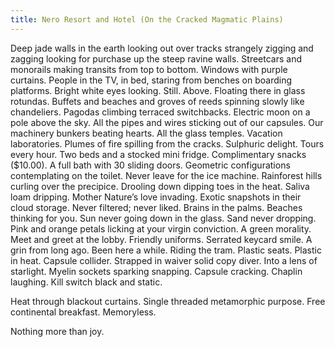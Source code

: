 ```yaml
---
title: Nero Resort and Hotel (On the Cracked Magmatic Plains)
---
```


Deep jade walls in the earth looking out over tracks strangely zigging and zagging looking for purchase up the steep ravine walls.<!--excerpt--> Streetcars and monorails making transits from top to bottom. Windows with purple curtains. People in the TV, in bed, staring from benches on boarding platforms. Bright white eyes looking. Still. Above. Floating there in glass rotundas. Buffets and beaches and groves of reeds spinning slowly like chandeliers. Pagodas climbing terraced switchbacks. Electric moon on a pole above the sky. All the pipes and wires sticking out of our capsules. Our machinery bunkers beating hearts. All the glass temples. Vacation laboratories. Plumes of fire spilling from the cracks. Sulphuric delight. Tours every hour. Two beds and a stocked mini fridge. Complimentary snacks ($10.00). A full bath with 30 sliding doors. Geometric configurations contemplating on the toilet. Never leave for the ice machine. Rainforest hills curling over the precipice. Drooling down dipping toes in the heat. Saliva loam dripping. Mother Nature’s love invading. Exotic snapshots in their cloud storage. Never filtered; never liked. Brains in the palms. Beaches thinking for you. Sun never going down in the glass. Sand never dropping. Pink and orange petals licking at your virgin conviction. A green morality. Meet and greet at the lobby. Friendly uniforms. Serrated keycard smile. A grin from long ago. Been here a while. Riding the tram. Plastic seats. Plastic in heat. Capsule collider. Strapped in waiver solid copy diver. Into a lens of starlight. Myelin sockets sparking snapping. Capsule cracking. Chaplin laughing. Kill switch black and static.

Heat through blackout curtains. Single threaded metamorphic purpose. Free continental breakfast. Memoryless.

Nothing more than joy.
